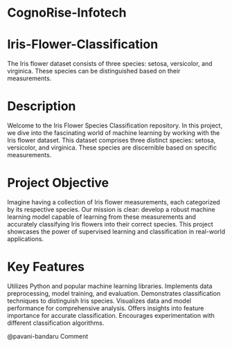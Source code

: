 # CognoRise-Infotech

# Iris-Flower-Classification
The Iris flower dataset consists of three species: setosa, versicolor, and virginica. These species can be distinguished based on their measurements.

# Description
Welcome to the Iris Flower Species Classification repository. In this project, we dive into the fascinating world of machine learning by working with the Iris flower dataset. This dataset comprises three distinct species: setosa, versicolor, and virginica. These species are discernible based on specific measurements.

# Project Objective
Imagine having a collection of Iris flower measurements, each categorized by its respective species. Our mission is clear: develop a robust machine learning model capable of learning from these measurements and accurately classifying Iris flowers into their correct species. This project showcases the power of supervised learning and classification in real-world applications.

# Key Features
Utilizes Python and popular machine learning libraries. Implements data preprocessing, model training, and evaluation. Demonstrates classification techniques to distinguish Iris species. Visualizes data and model performance for comprehensive analysis. Offers insights into feature importance for accurate classification. Encourages experimentation with different classification algorithms.

@pavani-bandaru
Comment

